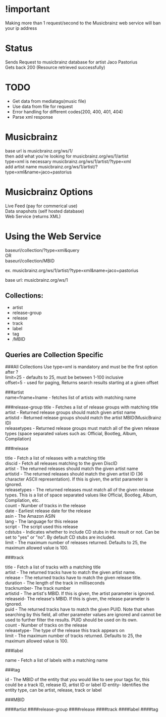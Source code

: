 !important
==========
Making more than 1 request/second to the Musicbrainz web service will ban your ip address

Status
========

Sends Request to musicbrainz database for artist Jaco Pastorius  
Gets back 200 (Resource retrieved successfully)



TODO
==========
* Get data from mediatags(music file)
* Use data from file for request
* Error handling for different codes(200, 400, 401, 404)
* Parse xml response


Musicbrainz
=========
base url is musicbrainz.org/ws/1/  
then add what you're looking for musicbrainz.org/ws/1/artist  
type=xml is necessary musicbrainz.org/ws/1/artist/?type=xml  
add artist name musicbrainz.org/ws/1/artist/?type=xml&name=jaco+pastorius


Musicbrainz Options
===================

Live Feed (pay for commerical use)  
Data snapshots (self hosted database)  
Web Service (returns XML)  


Using the Web Service
===========================

baseurl/collection/?type=xml&query  
OR  
baseurl/collection/MBID  

ex.
musicbrainz.org/ws/1/artist/?type=xml&name=jaco+pastorius


base url: musicbrainz.org/ws/1

Collections:
-------------
* artist
* release-group
* release
* track
* label
* tag
* /MBID

Queries are Collection Specific
---------------
###All Collections Use
type=xml is mandatory and must be the first option after ?  
limit=25 - defaults to 25, must be between 1-100 inclusive  
offset=5 - used for paging, Returns search results starting at a given offset  

###artist  
name=fname+lname - fetches list of artists with matching name

###release-group
title - Fetches a list of release groups with matching title  
artist - Returned release groups should match given artist name  
artistid - Returned release groups should match the artist MBID(MusicBrainz ID)  
releasetypes - Returned release groups must match all of the given release types (space separated values such as: Official, Bootleg, Album, Compilation)

###release

title 	-	Fetch a list of releases with a matching title  
discid 	-	Fetch all releases matching to the given DiscID  
artist -	The returned releases should match the given artist name  
artistid -	The returned releases should match the given artist ID (36 character ASCII representation). If this is given, the artist parameter is ignored.  
releasetypes -	The returned releases must match all of the given release types. This is a list of space separated values like Official, Bootleg, Album, Compilation, etc.  
count -		Number of tracks in the release  
date -		Earliest release date for the release  
asin -		The Amazon ASIN  
lang -		The language for this release  
script -	The script used this release  
cdstubs -	Indicates whether to include CD stubs in the result or not. Can be set to "yes" or "no". By default CD stubs are included.  
limit -		The maximum number of releases returned. Defaults to 25, the maximum allowed value is 100.   

###track

title 	-	 Fetch a list of tracks with a matching title  
artist 	-	The returned tracks have to match the given artist name.  
release -	The returned tracks have to match the given release title.  
duration -	The length of the track in milliseconds  
tracknumber- 	The track number  
artistid -	The artist's MBID. If this is given, the artist parameter is ignored.  
releaseid- 	The release's MBID. If this is given, the release parameter is ignored.  
puid 	-	The returned tracks have to match the given PUID. Note that when searching by this field, all other parameter values are ignored and cannot be used to further filter the results. PUID should be used on its own.  
count 	-	Number of tracks on the release  
releasetype- 	The type of the release this track appears on  
limit 	-	The maximum number of tracks returned. Defaults to 25, the maximum allowed value is 100. 

###label

name -	 Fetch a list of labels with a matching name 

###tag

id -		 The MBID of the entity that you would like to see your tags for, this could be a track ID, release ID, artist ID or label ID
entity- 	Identifies the entity type, can be artist, release, track or label 

###MBID

####artist
####release-group
####release
####track
####label
####tag


